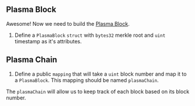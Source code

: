 ## Plasma Block

Awesome! Now we need to build the [Plasma Block](?tab=details). 

1. Define a `PlasmaBlock` `struct` with `bytes32` merkle root and `uint` timestamp as it's attributes.

## Plasma Chain

1. Define a public `mapping` that will take a `uint` block number and map it to a `PlasmaBlock`. This mapping should be named `plasmaChain`.

The `plasmaChain` will allow us to keep track of each block based on its block number.
